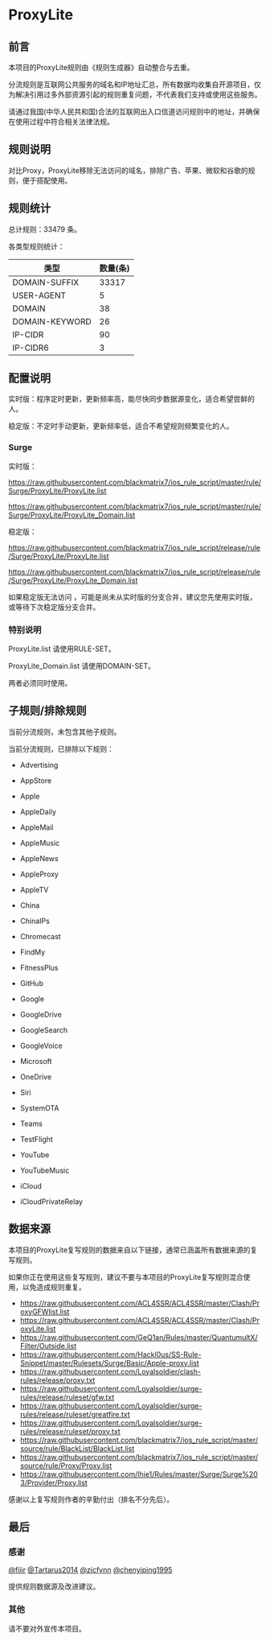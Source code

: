 # ProxyLite

## 前言

本项目的ProxyLite规则由《规则生成器》自动整合与去重。

分流规则是互联网公共服务的域名和IP地址汇总，所有数据均收集自开源项目，仅为解决引用过多外部资源引起的规则重复问题，不代表我们支持或使用这些服务。

请通过我国(中华人民共和国)合法的互联网出入口信道访问规则中的地址，并确保在使用过程中符合相关法律法规。

## 规则说明
对比Proxy，ProxyLite移除无法访问的域名，排除广告、苹果、微软和谷歌的规则，便于搭配使用。

## 规则统计

总计规则：33479 条。

各类型规则统计：

| 类型 | 数量(条) |
| ---- | ---- |
| DOMAIN-SUFFIX | 33317 |
| USER-AGENT | 5 |
| DOMAIN | 38 |
| DOMAIN-KEYWORD | 26 |
| IP-CIDR | 90 |
| IP-CIDR6 | 3 |
## 配置说明

实时版：程序定时更新，更新频率高，能尽快同步数据源变化，适合希望尝鲜的人。

稳定版：不定时手动更新，更新频率低，适合不希望规则频繁变化的人。

### Surge 
实时版：

https://raw.githubusercontent.com/blackmatrix7/ios_rule_script/master/rule/Surge/ProxyLite/ProxyLite.list

https://raw.githubusercontent.com/blackmatrix7/ios_rule_script/master/rule/Surge/ProxyLite/ProxyLite_Domain.list

稳定版：

https://raw.githubusercontent.com/blackmatrix7/ios_rule_script/release/rule/Surge/ProxyLite/ProxyLite.list

https://raw.githubusercontent.com/blackmatrix7/ios_rule_script/release/rule/Surge/ProxyLite/ProxyLite_Domain.list



如果稳定版无法访问 ，可能是尚未从实时版的分支合并，建议您先使用实时版，或等待下次稳定版分支合并。

### 特别说明

ProxyLite.list 请使用RULE-SET。

ProxyLite_Domain.list 请使用DOMAIN-SET。

两者必须同时使用。

## 子规则/排除规则


当前分流规则，未包含其他子规则。

当前分流规则，已排除以下规则：

- Advertising

- AppStore

- Apple

- AppleDaily

- AppleMail

- AppleMusic

- AppleNews

- AppleProxy

- AppleTV

- China

- ChinaIPs

- Chromecast

- FindMy

- FitnessPlus

- GitHub

- Google

- GoogleDrive

- GoogleSearch

- GoogleVoice

- Microsoft

- OneDrive

- Siri

- SystemOTA

- Teams

- TestFlight

- YouTube

- YouTubeMusic

- iCloud

- iCloudPrivateRelay

## 数据来源

本项目的ProxyLite复写规则的数据来自以下链接，通常已涵盖所有数据来源的复写规则。

如果你正在使用这些复写规则，建议不要与本项目的ProxyLite复写规则混合使用，以免造成规则重复。

- https://raw.githubusercontent.com/ACL4SSR/ACL4SSR/master/Clash/ProxyGFWlist.list
- https://raw.githubusercontent.com/ACL4SSR/ACL4SSR/master/Clash/ProxyLite.list
- https://raw.githubusercontent.com/GeQ1an/Rules/master/QuantumultX/Filter/Outside.list
- https://raw.githubusercontent.com/Hackl0us/SS-Rule-Snippet/master/Rulesets/Surge/Basic/Apple-proxy.list
- https://raw.githubusercontent.com/Loyalsoldier/clash-rules/release/proxy.txt
- https://raw.githubusercontent.com/Loyalsoldier/surge-rules/release/ruleset/gfw.txt
- https://raw.githubusercontent.com/Loyalsoldier/surge-rules/release/ruleset/greatfire.txt
- https://raw.githubusercontent.com/Loyalsoldier/surge-rules/release/ruleset/proxy.txt
- https://raw.githubusercontent.com/blackmatrix7/ios_rule_script/master/source/rule/BlackList/BlackList.list
- https://raw.githubusercontent.com/blackmatrix7/ios_rule_script/master/source/rule/Proxy/Proxy.list
- https://raw.githubusercontent.com/lhie1/Rules/master/Surge/Surge%203/Provider/Proxy.list


感谢以上复写规则作者的辛勤付出（排名不分先后）。

## 最后

### 感谢

[@fiiir](https://github.com/fiiir) [@Tartarus2014](https://github.com/Tartarus2014) [@zjcfynn](https://github.com/zjcfynn) [@chenyiping1995](https://github.com/chenyiping1995) 

提供规则数据源及改进建议。

### 其他

请不要对外宣传本项目。